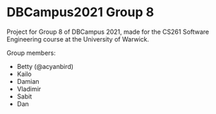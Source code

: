 # DBCampus2021 Group 8
Project for Group 8 of DBCampus 2021, made for the CS261 Software Engineering course at the University of Warwick.

Group members:
- Betty (@acyanbird)
- Kailo
- Damian
- Vladimir
- Sabit
- Dan
